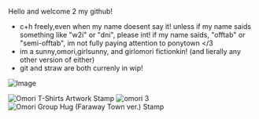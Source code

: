Hello and welcome 2 my github! 
- c+h freely,even when my name doesent say it! unless if my name saids something like "w2i" or "dni", please int! if my name saids, "offtab" or "semi-offtab", im not fully paying attention to ponytown </3
- im a sunny,omori,girlsunny, and girlomori fictionkin! (and lierally any other version of either)
- git and straw are both currenly in wip!

  
<img src="https://pbs.twimg.com/media/GFppkcaaMAAldEZ?format=jpg&amp;name=large" alt="Image"/>

<img src="https://submissions.buzzly.art/IMAGE/8a4c0719-7936-43ed-94c8-3ae514b3d3b4_5f8e0c96-d27a-448e-a955-4c65d22c5130.png" id="submission_content" alt="Omori T-Shirts Artwork Stamp" class="shadow-2xl rounded-sm z-0 object-cover max-h-xl cursor-zoom-in"> <img alt="omori 3" referrerpolicy="same-origin" src="https://images-wixmp-ed30a86b8c4ca887773594c2.wixmp.com/f/35c46edd-7ac5-46d2-a647-2f3d9cc54ccd/d9m4pjr-9bc9497a-db3f-4ce4-b33b-e87352211305.gif?token=eyJ0eXAiOiJKV1QiLCJhbGciOiJIUzI1NiJ9.eyJzdWIiOiJ1cm46YXBwOjdlMGQxODg5ODIyNjQzNzNhNWYwZDQxNWVhMGQyNmUwIiwiaXNzIjoidXJuOmFwcDo3ZTBkMTg4OTgyMjY0MzczYTVmMGQ0MTVlYTBkMjZlMCIsIm9iaiI6W1t7InBhdGgiOiJcL2ZcLzM1YzQ2ZWRkLTdhYzUtNDZkMi1hNjQ3LTJmM2Q5Y2M1NGNjZFwvZDltNHBqci05YmM5NDk3YS1kYjNmLTRjZTQtYjMzYi1lODczNTIyMTEzMDUuZ2lmIn1dXSwiYXVkIjpbInVybjpzZXJ2aWNlOmZpbGUuZG93bmxvYWQiXX0.91JvrClNHbZshdhrwK4tQJqw7IiZy0gR7dEqubmTvek" style="" title="omori 3"> <img src="https://submissions.buzzly.art/IMAGE/da402a21-7ac5-4589-89b9-4e9b341100dc_af5858b7-7d30-41ac-ab7d-2f49b1c1d45e.gif" id="submission_content" alt="Omori Group Hug (Faraway Town ver.) Stamp" class="shadow-2xl rounded-sm z-0 object-cover max-h-xl cursor-zoom-in"> 
<!--
**remythesilliest/remythesilliest** is a ✨ _special_ ✨ repository because its `README.md` (this file) appears on your GitHub profile.


